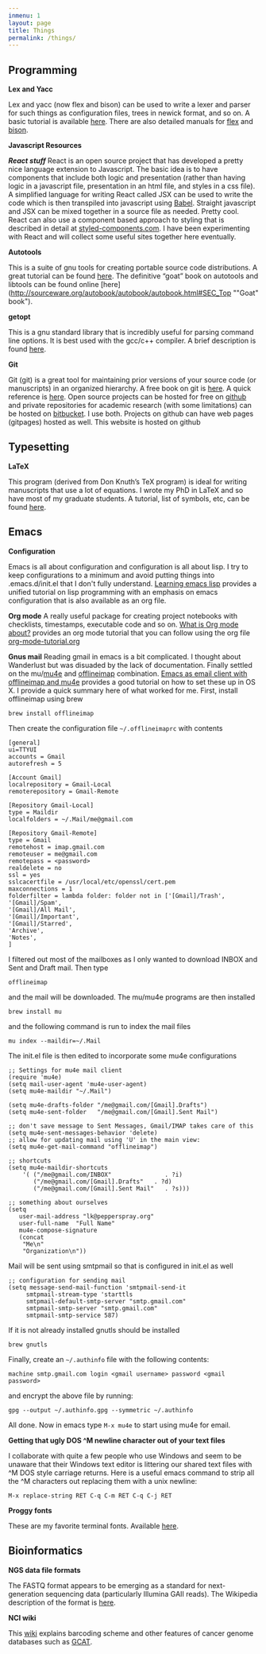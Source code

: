 ```yaml
---
inmenu: 1
layout: page
title: Things
permalink: /things/
---
```

## Programming
**Lex and Yacc**

Lex and yacc (now flex and bison) can be used to write a lexer and
parser for such things as configuration files, trees in newick format,
and so on. A basic tutorial is available
[here](http://ds9a.nl/lex-yacc/cvs/output/lexyacc.html#toc2.1 "Lex and
YACC primer"). There are also detailed manuals for
[flex](ftp://ftp.gnu.org/old-gnu/Manuals/flex-2.5.4/html_mono/flex.html
"flex manual") and
[bison](http://www.gnu.org/s/bison/manual/bison.html "bison manual").

**Javascript Resources**

***React stuff*** React is an open source project that has developed a
pretty nice language extension to Javascript. The basic idea is to
have components that include both logic and presentation (rather than
having logic in a javascript file, presentation in an html file, and
styles in a css file). A simplified language for writing React called
JSX can be used to write the code which is then transpiled into
javascript using [Babel](https://babeljs.io/). Straight javascript and
JSX can be mixed together in a source file as needed. Pretty cool.
React can also use a component based approach to styling that is
described in detail at
[styled-components.com](https://www.styled-components.com/). I have
been experimenting with React and will collect some useful sites
together here eventually.

**Autotools**

This is a suite of gnu tools for creating portable source code
distributions. A great tutorial can be found [here](
http://fsmsh.com/2753 "Autotools tutorial"). The definitive “goat”
book on autotools and libtools can be found online
[here](http://sourceware.org/autobook/autobook/autobook.html#SEC_Top
""Goat" book").

**getopt**

This is a gnu standard library that is incredibly useful for parsing
command line options. It is best used with the gcc/c++ compiler. A
brief description is found
[here](https://www.gnu.org/software/libc/manual/html_node/Getopt.html#Getopt
"getopt").

**Git**

Git (git) is a great tool for maintaining prior versions of your
source code (or manuscripts) in an organized hierarchy. A free book on
git is [here](https://git-scm.com/book/en/v2). A quick reference is
[here](https://services.github.com/on-demand/downloads/github-git-cheat-sheet.pdf). Open
source projects can be hosted for free on
[github](https://github.com/) and private repositories for academic
research (with some limitations) can be hosted on
[bitbucket](https://bitbucket.org/). I use both. Projects on github
can have web pages (gitpages) hosted as well. This website is hosted
on github

## Typesetting

**LaTeX**

This program (derived from Don Knuth’s TeX program) is ideal for
writing manuscripts that use a lot of equations. I wrote my PhD in
LaTeX and so have most of my graduate students. A tutorial, list of
symbols, etc, can be found
[here](http://www.artofproblemsolving.com/Wiki/index.php/LaTeX:Basics
"LaTeX").

## Emacs

**Configuration**

Emacs is all about configuration and configuration is all about
lisp. I try to keep configurations to a minimum and avoid putting things into
.emacs.d/init.el that I don't fully understand. 
[Learning emacs lisp](http://emacslife.com/emacs-lisp-tutorial.html) provides a
unified tutorial on lisp programming with an emphasis on emacs configuration
that is also available as an org file. 

**Org mode**
A really useful package for creating project notebooks with
checklists, timestamps, executable code and so on. [What is Org mode
about?](https://mickael.kerjean.me/2017/03/20/emacs-tutorial-series-episode-2/)
provides an org mode tutorial that you can follow using the org file 
[org-mode-tutorial.org](http://mickael.kerjean.me/assets/files/org-mode-tutorial.org)

**Gnus mail**
Reading gmail in emacs is a bit complicated. I thought about
Wanderlust but was disuaded by the lack of documentation. Finally
settled on the mu/[mu4e](http://www.djcbsoftware.nl/code/mu/mu4e/) and
[offlineimap](http://www.offlineimap.org/) combination.
[Emacs as email client with offlineimap and
mu4e](https://medium.com/@kirang89/emacs-as-email-client-with-offlineimap-and-mu4e-on-os-x-3ba55adc78b6)
provides a good tutorial on how to set these up in OS X. I provide a
quick summary here of what worked for me. First, install offlineimap
using brew
```
brew install offlineimap
```
Then create the configuration file `~/.offlineimaprc` with contents
```
[general]
ui=TTYUI
accounts = Gmail
autorefresh = 5

[Account Gmail]
localrepository = Gmail-Local
remoterepository = Gmail-Remote

[Repository Gmail-Local]
type = Maildir
localfolders = ~/.Mail/me@gmail.com

[Repository Gmail-Remote]
type = Gmail
remotehost = imap.gmail.com
remoteuser = me@gmail.com
remotepass = <password>
realdelete = no
ssl = yes
sslcacertfile = /usr/local/etc/openssl/cert.pem
maxconnections = 1
folderfilter = lambda folder: folder not in ['[Gmail]/Trash',
'[Gmail]/Spam',
'[Gmail]/All Mail',
'[Gmail]/Important',
'[Gmail]/Starred',
'Archive',
'Notes',
]
```
I filtered out most of the mailboxes as I only wanted to download
INBOX and Sent and Draft mail. Then type
```
offlineimap
```
and the mail will be downloaded. The mu/mu4e programs are then
installed
```
brew install mu
```
and the following command is run to index the mail files
```
mu index --maildir=~/.Mail
```
The init.el file is then edited to incorporate some mu4e
configurations
```
;; Settings for mu4e mail client
(require 'mu4e)
(setq mail-user-agent 'mu4e-user-agent)
(setq mu4e-maildir "~/.Mail")

(setq mu4e-drafts-folder "/me@gmail.com/[Gmail].Drafts")
(setq mu4e-sent-folder   "/me@gmail.com/[Gmail].Sent Mail")

;; don't save message to Sent Messages, Gmail/IMAP takes care of this
(setq mu4e-sent-messages-behavior 'delete)
;; allow for updating mail using 'U' in the main view:
(setq mu4e-get-mail-command "offlineimap")

;; shortcuts
(setq mu4e-maildir-shortcuts
    '( ("/me@gmail.com/INBOX"               . ?i)
       ("/me@gmail.com/[Gmail].Drafts"   . ?d)
       ("/me@gmail.com/[Gmail].Sent Mail"   . ?s)))

;; something about ourselves
(setq
   user-mail-address "lk@pepperspray.org"
   user-full-name  "Full Name"
   mu4e-compose-signature
   (concat
    "Me\n"
    "Organization\n"))

```
Mail will be sent using smtpmail so that is configured in init.el as
well
```
;; configuration for sending mail
(setq message-send-mail-function 'smtpmail-send-it
     smtpmail-stream-type 'starttls
     smtpmail-default-smtp-server "smtp.gmail.com"
     smtpmail-smtp-server "smtp.gmail.com"
     smtpmail-smtp-service 587)
```
If it is not already installed gnutls should be installed
```
brew gnutls
```
Finally, create an `~/.authinfo` file with the following contents:
```
machine smtp.gmail.com login <gmail username> password <gmail password>
```
and encrypt the above file by running:
```
gpg --output ~/.authinfo.gpg --symmetric ~/.authinfo
```
All done. Now in emacs type `M-x mu4e` to start using mu4e for email.

**Getting that ugly DOS ^M newline character out of your text files**

I collaborate with quite a few people who use Windows and seem to be
unaware that their Windows text editor is littering our shared text
files with ^M DOS style carriage returns. Here is a useful emacs
command to strip all the ^M characters out replacing them with a unix newline:
```
M-x replace-string RET C-q C-m RET C-q C-j RET
```

**Proggy fonts**

These are my favorite terminal fonts. Available
[here](https://github.com/bluescan/proggyfonts).



## Bioinformatics
**NGS data file formats**

The FASTQ format appears to be emerging as a standard for
next-generation sequencing data (particularly Illumina GAII
reads). The Wikipedia description of the format is
[here](http://en.wikipedia.org/wiki/FASTQ_format "FASTQ").

**NCI wiki**

This
[wiki](https://wiki.nci.nih.gov/display/TCGA/TCGA+barcode#TCGAbarcode-types
"NCI barcodes") explains barcoding scheme and other features of cancer
genome databases such as [GCAT](http://cancergenome.nih.gov/ "Cancer
Genome Atlas").
